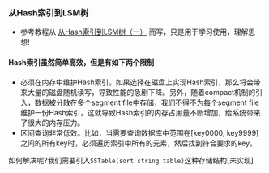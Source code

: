 ### 从Hash索引到LSM树
- 参考教程从 [从Hash索引到LSM树（一）](https://juejin.im/post/6844904199868661774) 而写，只是用于学习使用，理解思想!


#### Hash索引虽然简单高效，但是有如下两个限制
- 必须在内存中维护Hash索引。如果选择在磁盘上实现Hash索引，那么将会带来大量的磁盘随机读写，导致性能的急剧下降。另外，随着compact机制的引入，数据被分散在多个segment file中存储，我们不得不为每个segment file维护一份Hash索引，这就导致Hash索引的内存占用量不断增加，给系统带来了很大的内存压力。
- 区间查询非常低效。比如，当需要查询数据库中范围在[key0000, key9999]之间的所有key时，必须遍历索引中所有的元素，然后找到符合要求的key。

如何解决呢?我们需要引入`SSTable(sort string table)`这种存储结构[未实现]